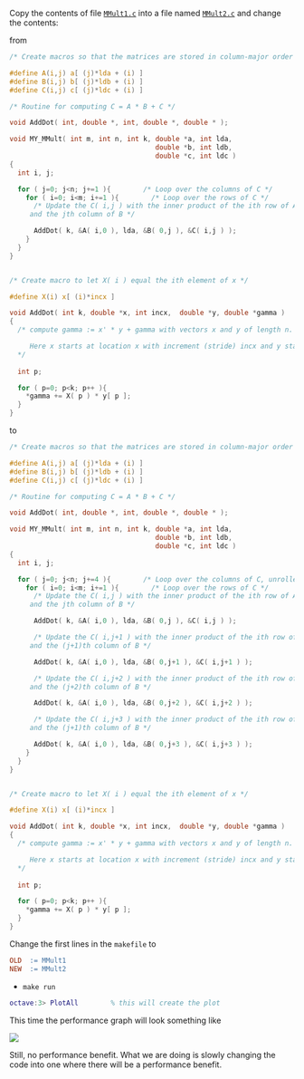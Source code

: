 Copy the contents of file [`MMult1.c`](https://github.com/SudoNohup/HowToOptimizeGemm/blob/master/src/MMult1.c) into a file named [`MMult2.c`](https://github.com/SudoNohup/HowToOptimizeGemm/blob/master/src/MMult2.c) and change the contents:

from
```c
/* Create macros so that the matrices are stored in column-major order */

#define A(i,j) a[ (j)*lda + (i) ]
#define B(i,j) b[ (j)*ldb + (i) ]
#define C(i,j) c[ (j)*ldc + (i) ]

/* Routine for computing C = A * B + C */

void AddDot( int, double *, int, double *, double * );

void MY_MMult( int m, int n, int k, double *a, int lda, 
                                    double *b, int ldb,
                                    double *c, int ldc )
{
  int i, j;

  for ( j=0; j<n; j+=1 ){        /* Loop over the columns of C */
    for ( i=0; i<m; i+=1 ){        /* Loop over the rows of C */
      /* Update the C( i,j ) with the inner product of the ith row of A
	 and the jth column of B */

      AddDot( k, &A( i,0 ), lda, &B( 0,j ), &C( i,j ) );
    }
  }
}


/* Create macro to let X( i ) equal the ith element of x */

#define X(i) x[ (i)*incx ]

void AddDot( int k, double *x, int incx,  double *y, double *gamma )
{
  /* compute gamma := x' * y + gamma with vectors x and y of length n.

     Here x starts at location x with increment (stride) incx and y starts at location y and has (implicit) stride of 1.
  */
 
  int p;

  for ( p=0; p<k; p++ ){
    *gamma += X( p ) * y[ p ];     
  }
}
```
to
```c
/* Create macros so that the matrices are stored in column-major order */

#define A(i,j) a[ (j)*lda + (i) ]
#define B(i,j) b[ (j)*ldb + (i) ]
#define C(i,j) c[ (j)*ldc + (i) ]

/* Routine for computing C = A * B + C */

void AddDot( int, double *, int, double *, double * );

void MY_MMult( int m, int n, int k, double *a, int lda, 
                                    double *b, int ldb,
                                    double *c, int ldc )
{
  int i, j;

  for ( j=0; j<n; j+=4 ){        /* Loop over the columns of C, unrolled by 4 */
    for ( i=0; i<m; i+=1 ){        /* Loop over the rows of C */
      /* Update the C( i,j ) with the inner product of the ith row of A
	 and the jth column of B */

      AddDot( k, &A( i,0 ), lda, &B( 0,j ), &C( i,j ) );

      /* Update the C( i,j+1 ) with the inner product of the ith row of A
	 and the (j+1)th column of B */

      AddDot( k, &A( i,0 ), lda, &B( 0,j+1 ), &C( i,j+1 ) );

      /* Update the C( i,j+2 ) with the inner product of the ith row of A
	 and the (j+2)th column of B */

      AddDot( k, &A( i,0 ), lda, &B( 0,j+2 ), &C( i,j+2 ) );

      /* Update the C( i,j+3 ) with the inner product of the ith row of A
	 and the (j+1)th column of B */

      AddDot( k, &A( i,0 ), lda, &B( 0,j+3 ), &C( i,j+3 ) );
    }
  }
}


/* Create macro to let X( i ) equal the ith element of x */

#define X(i) x[ (i)*incx ]

void AddDot( int k, double *x, int incx,  double *y, double *gamma )
{
  /* compute gamma := x' * y + gamma with vectors x and y of length n.

     Here x starts at location x with increment (stride) incx and y starts at location y and has (implicit) stride of 1.
  */
 
  int p;

  for ( p=0; p<k; p++ ){
    *gamma += X( p ) * y[ p ];     
  }
}
```

Change the first lines in the `makefile` to
```makefile
OLD  := MMult1
NEW  := MMult2
```

 * `make run`
```matlab
octave:3> PlotAll        % this will create the plot
```

This time the performance graph will look something like

![](https://github.com/SudoNohup/HowToOptimizeGemm/raw/master/figures/compare_MMult1_MMult2.png)

Still, no performance benefit.  What we are doing is slowly changing the code into one where there will be a performance benefit.
